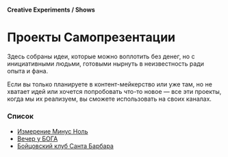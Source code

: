 #### Creative Experiments / Shows

# Проекты Самопрезентации

Здесь собраны идеи, которые можно воплотить без денег, но с инициативными людьми, готовыми нырнуть в неизвестность ради опыта и фана.

Если вы только планируете в контент-мейкерство или уже там, но не хватает идей или хочется попробовать что-то новое — все эти проекты, когда мы их реализуем, вы сможете использовать на своих каналах.

### Список

- [Измерение Минус Ноль](/podcast-show)
- [Вечер у БОГА](/god-evening)
- [Бойцовский клуб Санта Барбара](/cry-club)